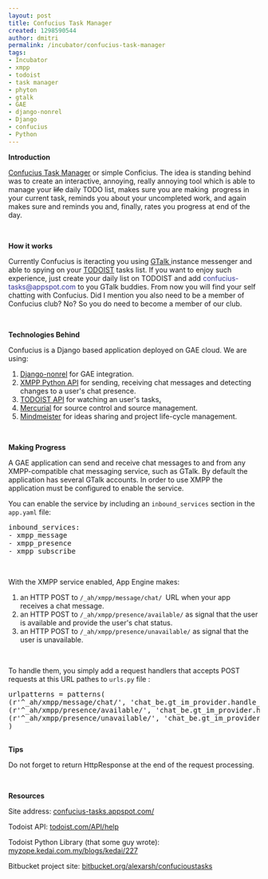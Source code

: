 ```yaml
---
layout: post
title: Confucius Task Manager
created: 1298590544
author: dmitri
permalink: /incubator/confucius-task-manager
tags:
- Incubator
- xmpp
- todoist
- task manager
- phyton
- gtalk
- GAE
- django-nonrel
- Django
- confucius
- Python
---
```

<p><strong>Intro</strong><strong>duction</strong></p>
<p><a href="http://confucius-tasks.appspot.com/">Confucius Task Manager</a> or simple Conficius. The idea is standing behind was to create an interactive, annoying, really annoying tool which is able to manage your <strike>life</strike> daily TODO list, makes sure you are making&nbsp; progress in your current task, reminds you about your uncompleted work, and again makes sure and reminds you and, finally, rates you progress at end of the day.</p>
<p>&nbsp;</p>
<p><strong>How it works</strong></p>
<p>Currently Confucius is iteracting you using <a href="http://www.google.com/talk/">GTalk </a>instance messenger and able to spying on your <a href="http://todoist.com/">TODOIST</a> tasks list. If you want to enjoy such experience, just create your daily list on TODOIST and add <span style="color: rgb(51, 51, 153);">confucius-tasks@appspot.com</span> to you GTalk buddies. From now you will find your self chatting with Confucius. Did I mention you also need to be a member of Confucius club? No? So you do need to become a member of our club.</p>
<p>&nbsp;</p>
<p><strong>Technologies Behind</strong></p>
<p>Confucius is a Django based application deployed on GAE cloud. We are using:</p>
<ol>
    <li><a href="http://www.allbuttonspressed.com/projects/django-nonrel">Django-nonrel</a> for GAE&nbsp;integration.</li>
    <li><a href="http://code.google.com/appengine/docs/python/xmpp/overview.html">XMPP Python API</a> for sending, receiving chat messages and detecting changes to a user's chat presence.</li>
    <li><a href="http://todoist.com/API/help">TODOIST API</a> for watching an user's tasks<a href="http://mercurial.selenic.com/">.<br />
    </a></li>
    <li><a href="http://mercurial.selenic.com/">Mercurial</a> for source control and source management.</li>
    <li><a href="http://www.mindmeister.com/">Mindmeister</a> for ideas sharing and project life-cycle management.</li>
</ol>
<p>&nbsp;</p>
<p><strong>Making Progress</strong></p>
<p>A GAE application can send and receive chat messages to and from any XMPP-compatible chat messaging service, such as GTalk. By default the application has several GTalk accounts. In order to use XMPP the application must be configured to enable the service.</p>
<p>You can enable the service by including an <code>inbound_services</code> section in the <code>app.yaml</code> file:</p>
<pre class="brush: java;first-line: 0; ruler: true; " title="code">
inbound_services:
- xmpp_message
- xmpp_presence
- xmpp_subscribe</pre>
<p>&nbsp;</p>
<p>With the XMPP service enabled, App Engine makes:</p>
<ol>
    <li>an HTTP POST to <code>/_ah/xmpp/message/chat/ </code>URL when your app receives a chat message.</li>
    <li>an HTTP POST&nbsp;to <code>/_ah/xmpp/presence/available/</code> as signal that the user is available and provide the user's chat status.</li>
    <li>an HTTP POST to <code>/_ah/xmpp/presence/unavailable/</code> as signal that the user is unavailable.</li>
</ol>
<p>&nbsp;</p>
<p>To handle them, you simply add a request handlers that accepts POST requests at this URL pathes to <code>urls.py</code> file :</p>
<pre class="brush: python;first-line: 0; ruler: true; " title="code">
urlpatterns = patterns(
(r'^_ah/xmpp/message/chat/', 'chat_be.gt_im_provider.handle_user_message'),
(r'^_ah/xmpp/presence/available/', 'chat_be.gt_im_provider.handle_user_online'),
(r'^_ah/xmpp/presence/unavailable/', 'chat_be.gt_im_provider.handle_user_offline')
)

</pre>
<p><strong>Tips</strong></p>
<p>Do not forget to return HttpResponse at the end of the request processing.</p>
<p>&nbsp;</p>
<p><strong>Resources</strong></p>
<p>Site address: <a href="http://confucius-tasks.appspot.com/">confucius-tasks.appspot.com/</a></p>
<p>Todoist API:&nbsp;<a href="https://todoist.com/API/help">todoist.com/API/help</a></p>
<p>Todoist Python Library (that some guy wrote): <a href="http://myzope.kedai.com.my/blogs/kedai/227">myzope.kedai.com.my/blogs/kedai/227</a></p>
<p>Bitbucket project site:&nbsp;<a href="https://bitbucket.org/alexarsh/confucioustasks">bitbucket.org/alexarsh/confucioustasks</a></p>
